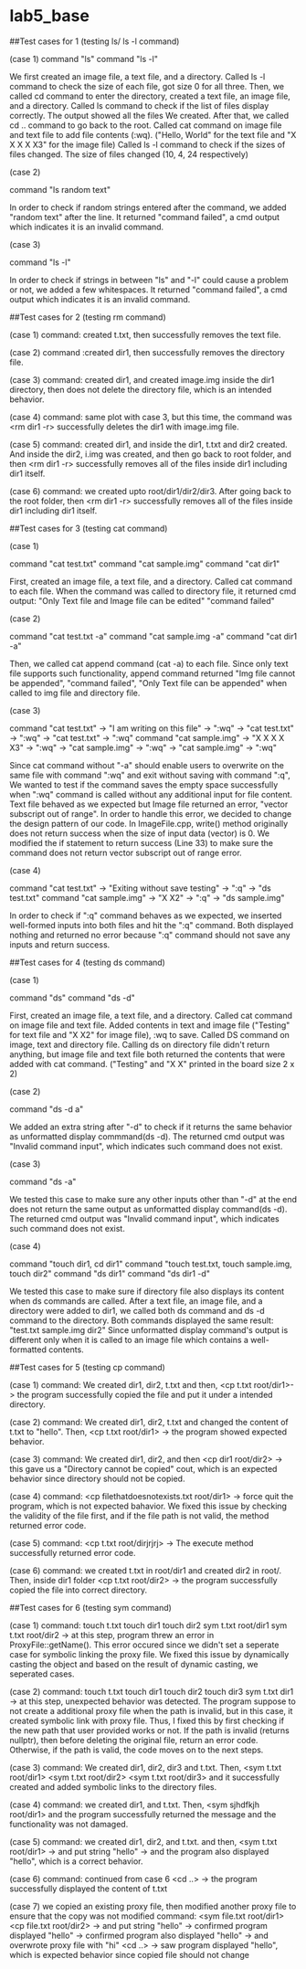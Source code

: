 # lab5_base

##Test cases for 1 (testing ls/ ls -l command)

(case 1)
command "ls"
command "ls -l"

We first created an image file, a text file, and a directory. Called ls -l command to check the size of each file, got size 0 for all three.
Then, we called cd command to enter the directory, created a text file, an image file, and a directory.
Called ls command to check if the list of files display correctly. The output showed all the files We created. After that, we called cd .. command to go back
to the root. Called cat command on image file and text file to add file contents (:wq). ("Hello, World" for the text file and "X X X X X3" for the image file)
Called ls -l command to check if the sizes of files changed. The size of files changed (10, 4, 24 respectively)

(case 2)

command "ls random text"

In order to check if random strings entered after the command, we added "random text" after the line. 
It returned "command failed", a cmd output which indicates it is an invalid command.

(case 3)

command "ls       -l"

In order to check if strings in between "ls" and "-l" could cause a problem or not, we added a few whitespaces.
It returned "command failed", a cmd output which indicates it is an invalid command.


##Test cases for 2 (testing rm command)

(case 1)
command: created t.txt, then
<rm t.txt>
successfully removes the text file.

(case 2)
command :created dir1, then
<rm dir1>
successfully removes the directory file.

(case 3)
command: created dir1, and created image.img inside the dir1 directory, then
<rm dir1>
does not delete the directory file, which is an intended behavior. 

(case 4)
command: same plot with case 3, but this time, the command was
<rm dir1 -r>
successfully deletes the dir1 with image.img file. 

(case 5)
command: created dir1, and inside the dir1, t.txt and dir2 created. And inside the dir2, i.img was created, and then 
go back to root folder, and then
<rm dir1 -r>
successfully removes all of the files inside dir1 including dir1 itself. 

(case 6)
command: we created upto root/dir1/dir2/dir3. After going back to the root folder, then
<rm dir1 -r>
successfully removes all of the files inside dir1 including dir1 itself. 


##Test cases for 3 (testing cat command)

(case 1)

command "cat test.txt"
command "cat sample.img"
command "cat dir1"

First, created an image file, a text file, and a directory. Called cat command to each file.
When the command was called to directory file, it returned cmd output: "Only Text file and Image file can be edited" "command failed"

(case 2)

command "cat test.txt -a"
command "cat sample.img -a"
command "cat dir1 -a"

Then, we called cat append command (cat -a) to each file. Since only text file supports such functionality, 
append command returned "Img file cannot be appended", "command failed", "Only Text file can be appended" when called to img file and directory file.

(case 3)

command "cat test.txt" -> "I am writing on this file" -> ":wq" -> "cat test.txt" -> ":wq" -> "cat test.txt" -> ":wq"
command "cat sample.img" -> "X X X X X3" -> ":wq" -> "cat sample.img" -> ":wq" -> "cat sample.img" -> ":wq"

Since cat command without "-a" should enable users to overwrite on the same file with command ":wq" and exit without saving with command ":q",
We wanted to test if the command saves the empty space successfully when ":wq" command is called without any additional input for file content.
Text file behaved as we expected but Image file returned an error, "vector subscript out of range". In order to handle this error, we decided to change the
design pattern of our code. In ImageFile.cpp, write() method originally does not return success when the size of input data (vector<char>) is 0.
We modified the if statement to return success (Line 33) to make sure the command does not return vector subscript out of range error. 

(case 4)

command "cat test.txt" -> "Exiting without save testing" -> ":q" -> "ds test.txt"
command "cat sample.img" -> "X  X2" -> ":q" -> "ds sample.img"

In order to check if ":q" command behaves as we expected, we inserted well-formed inputs into both files and hit the ":q" command.
Both displayed nothing and returned no error because ":q" command should not save any inputs and return success.



##Test cases for 4 (testing ds command)

(case 1)

command "ds"
command "ds <filename> -d"

First, created an image file, a text file, and a directory. Called cat command on image file and text file.
Added contents in text and image file ("Testing" for text file and "X  X2" for image file), :wq to save.
Called DS command on image, text and directory file. Calling ds on directory file didn't return anything, but image file and text file both returned
the contents that were added with cat command. ("Testing" and "X  X" printed in the board size 2 x 2)

(case 2)

command "ds <filename> -d    a"

We added an extra string after "-d" to check if it returns the same behavior as unformatted display commmand(ds <filename> -d).
The returned cmd output was "Invalid command input", which indicates such command does not exist.

(case 3)

command "ds <filename> -a"

We tested this case to make sure any other inputs other than "-d" at the end does not return the same output as unformatted display command(ds <filename> -d).
The returned cmd output was "Invalid command input", which indicates such command does not exist.


(case 4)

command "touch dir1, cd dir1"
command "touch test.txt, touch sample.img, touch dir2"
command "ds dir1"
command "ds dir1 -d"

We tested this case to make sure if directory file also displays its content when ds commands are called. After a text file, an image file, and a directory
were added to dir1, we called both ds command and ds -d command to the directory. Both commands displayed the same result: "test.txt sample.img dir2" Since
unformatted display command's output is different only when it is called to an image file which contains a well-formatted contents.



##Test cases for 5 (testing cp command)

(case 1)
command: We created dir1, dir2, t.txt and then, 
<cp t.txt root/dir1>-> the program successfully copied the file and put it under a intended directory. 

(case 2)
command: We created dir1, dir2, t.txt and changed the content of t.txt to "hello". Then,
<cp t.txt root/dir1>
<cd dir1>
<ds t.txt> -> the program showed expected behavior. 

(case 3) 
command: We created dir1, dir2, and then
<cp dir1 root/dir2> -> this gave us a "Directory cannot be copied" cout, which is an expected behavior since directory
should not be copied. 

(case 4)
command:
<cp filethatdoesnotexists.txt root/dir1>
-> force quit the program, which is not expected bahavior. 
We fixed this issue by checking the validity of the file first, and if the file path is not valid, the method returned 
error code. 

(case 5)
command:
<cp t.txt root/dirjrjrj>
-> The execute method successfully returned error code. 

(case 6)
command: we created t.txt in root/dir1 and created dir2 in root/. Then, inside dir1 folder
<cp t.txt root/dir2> -> the program successfully copied the file into correct directory. 



##Test cases for 6 (testing sym command)

(case 1)
command:
touch t.txt
touch dir1
touch dir2
sym t.txt root/dir1
sym t.txt root/dir2 -> at this step, program threw an error in ProxyFile::getName(). This error occured since we didn't set a seperate case for symbolic linking the
proxy file. We fixed this issue by dynamically casting the object and based on the result of dynamic casting, we seperated cases.

(case 2)
command:
touch t.txt
touch dir1
touch dir2
touch dir3
sym t.txt dir1 -> at this step, unexpected behavior was detected. The program suppose to not create a additional proxy file when
the path is invalid, but in this case, it created symbolic link with proxy file. Thus, I fixed this by first checking if the new path that
user provided works or not. If the path is invalid (returns nullptr), then before deleting the original file, return an error code. Otherwise,
if the path is valid, the code moves on to the next steps.

(case 3)
command: We created dir1, dir2, dir3 and t.txt. Then,
<sym t.txt root/dir1>
<sym t.txt root/dir2>
<sym t.txt root/dir3>
and it successfully created and added symbolic links to the directory files.

(case 4)
command: we created dir1, and t.txt. Then,
<sym sjhdfkjh root/dir1>
and the program successfully returned the message <file does not exists> and the functionality was not damaged.

(case 5)
command: we created dir1, dir2, and t.txt. and then,
<sym t.txt root/dir1>
<cat t.txt> -> and put string "hello"
<cd dir1>
<ds t.txt> -> and the program also displayed "hello", which is a correct behavior.

(case 6)
command: continued from case 6
<rm t.txt>
<cd ..>
<ds t.txt> -> the program successfully displayed the content of t.txt

(case 7)
we copied an existing proxy file, then modified another proxy file to ensure that the copy was not modified
command: 
<touch file.txt>
<touch dir1>
<touch dir2>
<sym file.txt root/dir1>
<cp file.txt root/dir2>
<cat file.txt> -> and put string "hello"
<ds file.txt> -> confirmed program displayed "hello"
<cd dir1>
<ds file.txt> -> confirmed program also displayed "hello"
<cat file.txt> -> and overwrote proxy file with "hi"
<cd ..>
<cd dir2>
<ds file.txt> -> saw program displayed "hello", which is expected behavior since copied file should not change
